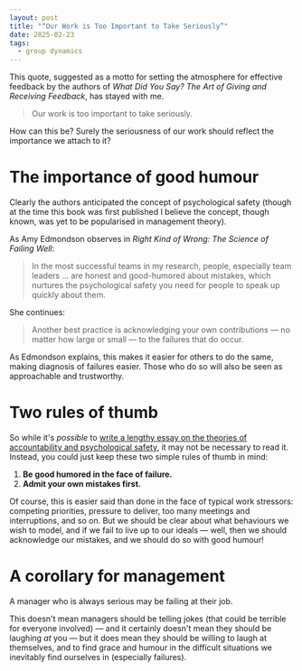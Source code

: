 ```yaml
---
layout: post
title: "“Our Work is Too Important to Take Seriously”"
date: 2025-02-23
tags:
  - group dynamics
---
```


This quote, suggested as a motto for setting the atmosphere for effective feedback by the authors of *What Did You Say? The Art of Giving and Receiving Feedback*, has stayed with me.

> Our work is too important to take seriously.

How can this be? Surely the seriousness of our work should reflect the importance we attach to it?

# The importance of good humour

Clearly the authors anticipated the concept of psychological safety (though at the time this book was first published I believe the concept, though known, was yet to be popularised in management theory).

As Amy Edmondson observes in *Right Kind of Wrong: The Science of Failing Well*:

> In the most successful teams in my research, people, especially team leaders ... are honest and good-humored about mistakes, which nurtures the psychological safety you need for people to speak up quickly about them.

She continues:

> Another best practice is acknowledging your own contributions &mdash; no matter how large or small &mdash; to the failures that do occur.

As Edmondson explains, this makes it easier for others to do the same, making diagnosis of failures easier. Those who do so will also be seen as approachable and trustworthy.

# Two rules of thumb

So while it's _possible_ to [write a lengthy essay on the theories of accountability and psychological safety](https://www.jbrunton.com/2025/02/20/what-we-should-mean-by-accountability.html), it may not be necessary to read it. Instead, you could just keep these two simple rules of thumb in mind:

1. **Be good humored in the face of failure.**
2. **Admit your own mistakes first.**

Of course, this is easier said than done in the face of typical work stressors: competing priorities, pressure to deliver, too many meetings and interruptions, and so on. But we should be clear about what behaviours we wish to model, and if we fail to live up to our ideals &mdash; well, then we should acknowledge our mistakes, and we should do so with good humour!

# A corollary for management

A manager who is always serious may be failing at their job.

This doesn't mean managers should be telling jokes (that could be terrible for everyone involved) &mdash; and it certainly doesn't mean they should be laughing _at_ you &mdash; but it does mean they should be willing to laugh at themselves, and to find grace and humour in the difficult situations we inevitably find ourselves in (especially failures).
